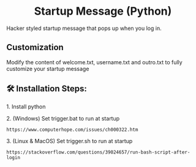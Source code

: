 <h1 align="center" id="title">Startup Message (Python)</h1>

<p id="description">Hacker styled startup message that pops up when you log in.</p>

  
  
<h2>Customization</h2>

Modify the content of welcome.txt, username.txt and outro.txt to fully customize your startup message

<h2>🛠️ Installation Steps:</h2>

<p>1. Install python</p>

<p>2. (Windows) Set trigger.bat to run at startup</p>

```
https://www.computerhope.com/issues/ch000322.htm
```

<p>3. (Linux &amp; MacOS) Set trigger.sh to run at startup</p>

```
https://stackoverflow.com/questions/39024657/run-bash-script-after-login
```